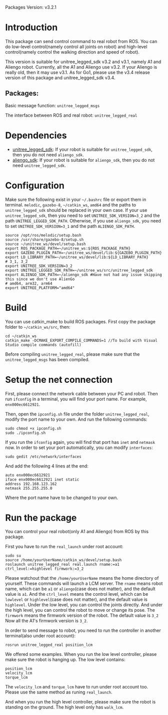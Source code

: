 Packages Version: v3.2.1

# Introduction
This package can send control command to real robot from ROS. You can do low-level control(namely control all joints on robot) and high-level control(namely control the walking direction and speed of robot).

This version is suitable for unitree_legged_sdk v3.2 and v3.1, namely A1 and Aliengo robot. Currently, all the A1 and Aliengo use v3.2. If your Aliengo is really old, then it may use v3.1.
As for Go1, please use the v3.4 release version of this package and unitree_legged_sdk v3.4.

## Packages:

Basic message function: `unitree_legged_msgs`

The interface between ROS and real robot: `unitree_legged_real`

# Dependencies
* [unitree_legged_sdk](https://github.com/unitreerobotics): If your robot is suitable for `unitree_legged_sdk`, then you do not need `aliengo_sdk`.
* [aliengo_sdk](https://github.com/unitreerobotics): If your robot is suitable for `aliengo_sdk`, then you do not need `unitree_legged_sdk`.

# Configuration
Make sure the following exist in your `~/.bashrc` file or export them in terminal. `melodic`, `gazebo-8`, `~/catkin_ws`, `amd64` and the paths to `unitree_legged_sdk` should be replaced in your own case. 
If your use `unitree_legged_sdk`, then you need to set `UNITREE_SDK_VERSION=3_2` and the path `UNITREE_LEGGED_SDK_PATH`.
Otherwise, if you use `aliengo_sdk`, you need to set `UNITREE_SDK_VERSION=3_1` and the path `ALIENGO_SDK_PATH`.

```
source /opt/ros/melodic/setup.bash
source /usr/share/gazebo-8/setup.sh
source ~/unitree_ws/devel/setup.bash
export ROS_PACKAGE_PATH=~/unitree_ws:${ROS_PACKAGE_PATH}
export GAZEBO_PLUGIN_PATH=~/unitree_ws/devel/lib:${GAZEBO_PLUGIN_PATH}
export LD_LIBRARY_PATH=~/unitree_ws/devel/lib:${LD_LIBRARY_PATH}
# 3_1, 3_2
export UNITREE_SDK_VERSION=3_2
export UNITREE_LEGGED_SDK_PATH=~/unitree_ws/src/unitree_legged_sdk
export ALIENGO_SDK_PATH=~/aliengo_sdk #Have not had any issue skipping this since we don't use AlienGo
# amd64, arm32, arm64
export UNITREE_PLATFORM="amd64"
```

# Build
You can use catkin_make to build ROS packages. First copy the package folder to `~/catkin_ws/src`, then:
```
cd ~/catkin_ws
catkin_make -DCMAKE_EXPORT_COMPILE_COMMANDS=1 //To build with Visual Studio compile commands (autofill)
```
Before compiling `unitree_legged_real`, please make sure that the `unitree_legged_msgs` has been compiled.

# Setup the net connection
First, please connect the network cable between your PC and robot. Then run `ifconfig` in a terminal, you will find your port name. For example, `enx000ec6612921`.

Then, open the `ipconfig.sh` file under the folder `unitree_legged_real`, modify the port name to your own. And run the following commands:
```
sudo chmod +x ipconfig.sh
sudo ./ipconfig.sh
```
If you run the `ifconfig` again, you will find that port has `inet` and `netmask` now.
In order to set your port automatically, you can modify `interfaces`:
```
sudo gedit /etc/network/interfaces
```
And add the following 4 lines at the end:
```
auto enx000ec6612921
iface enx000ec6612921 inet static
address 192.168.123.162
netmask 255.255.255.0
```
Where the port name have to be changed to your own.

# Run the package
You can control your real robot(only A1 and Aliengo) from ROS by this package.

First you have to run the `real_launch` under root account:
```
sudo su
source /home/yourUserName/catkin_ws/devel/setup.bash
roslaunch unitree_legged_real real.launch rname:=a1 ctrl_level:=highlevel firmwork:=3_2
```
Please watchout that the `/home/yourUserName` means the home directory of yourself. These commands will launch a LCM server. The `rname` means robot name, which can be `a1` or `aliengo`(case does not matter), and the default value is `a1`. And the `ctrl_level` means the control level, which can be `lowlevel` or `highlevel`(case does not matter), and the default value is `highlevel`. Under the low level, you can control the joints directly. And under the high level, you can control the robot to move or change its pose. The `firmwork` means the firmwork version of the robot. The default value is `3_2` Now all the A1's firmwork version is `3_2`.

In order to send message to robot, you need to run the controller in another terminal(also under root account):
```
rosrun unitree_legged_real position_lcm
```
We offered some examples. When you run the low level controller, please make sure the robot is hanging up. The low level contains:
```
position_lcm
velocity_lcm
torque_lcm
```
The `velocity_lcm` and `torque_lcm` have to run under root account too. Please use the same method as runing `real_launch`.

And when you run the high level controller, please make sure the robot is standing on the ground. The high level only has `walk_lcm`.
